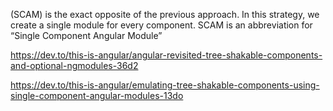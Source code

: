 (SCAM) is the exact opposite of the previous approach. In this strategy,
 we create a single module for every component.
 SCAM is an abbreviation for “Single Component Angular Module”

https://dev.to/this-is-angular/angular-revisited-tree-shakable-components-and-optional-ngmodules-36d2


https://dev.to/this-is-angular/emulating-tree-shakable-components-using-single-component-angular-modules-13do
